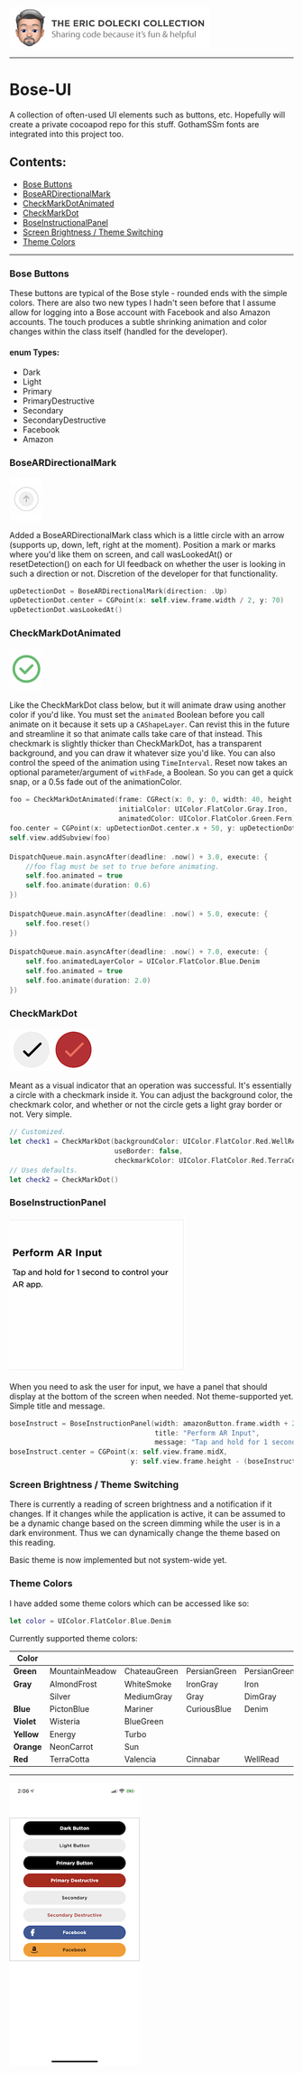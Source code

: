 ![header](./ed-badge.png)

----

# Bose-UI
A collection of often-used UI elements such as buttons, etc. Hopefully will create a private cocoapod repo for this stuff. GothamSSm fonts are integrated into this project too. 

## Contents:
- [Bose Buttons](#bose-buttons)
- [BoseARDirectionalMark](#boseardirectionalmark)
- [CheckMarkDotAnimated](#checkmarkdotanimated)
- [CheckMarkDot](#checkmarkdot)
- [BoseInstructionalPanel](#boseinstructionPanel)
- [Screen Brightness / Theme Switching](#screen-brightness--theme-switching)
- [Theme Colors](#theme-colors)

----

### Bose Buttons

These buttons are typical of the Bose style - rounded ends with the simple colors. There are also two new types I hadn't seen before that I assume allow for logging into a Bose account with Facebook and also Amazon accounts. The touch produces a subtle shrinking animation and color changes within the class itself (handled for the developer). 

#### enum Types:
- Dark
- Light
- Primary
- PrimaryDestructive
- Secondary
- SecondaryDestructive
- Facebook
- Amazon

### BoseARDirectionalMark
![directional](./directional.png)

Added a BoseARDirectionalMark class which is a little circle with an arrow (supports up, down, left, right at the moment). Position a mark or marks where you'd like them on screen, and call wasLookedAt() or resetDetection() on each for UI feedback on whether the user is looking in such a direction or not. Discretion of the developer for that functionality.

```swift
upDetectionDot = BoseARDirectionalMark(direction: .Up)
upDetectionDot.center = CGPoint(x: self.view.frame.width / 2, y: 70)
upDetectionDot.wasLookedAt()
```

### CheckMarkDotAnimated
![green check](./green-check.png)

Like the CheckMarkDot class below, but it will animate draw using another color if you'd like. You must set the `animated` Boolean before you call animate on it because it sets up a `CAShapeLayer`. Can revist this in the future and streamline it so that animate calls take care of that instead. This checkmark is slightly thicker than CheckMarkDot, has a transparent background, and you can draw it whatever size you'd like. You can also control the speed of the animation using `TimeInterval`. Reset now takes an optional parameter/argument of `withFade`, a Boolean. So you can get a quick snap, or a 0.5s fade out of the animationColor.

```swift
foo = CheckMarkDotAnimated(frame: CGRect(x: 0, y: 0, width: 40, height: 40),
                           initialColor: UIColor.FlatColor.Gray.Iron,
                           animatedColor: UIColor.FlatColor.Green.Fern)
foo.center = CGPoint(x: upDetectionDot.center.x + 50, y: upDetectionDot.center.y)
self.view.addSubview(foo)

DispatchQueue.main.asyncAfter(deadline: .now() + 3.0, execute: {
    //foo flag must be set to true before animating.
    self.foo.animated = true
    self.foo.animate(duration: 0.6)
})

DispatchQueue.main.asyncAfter(deadline: .now() + 5.0, execute: {
    self.foo.reset()
})
        
DispatchQueue.main.asyncAfter(deadline: .now() + 7.0, execute: {
    self.foo.animatedLayerColor = UIColor.FlatColor.Blue.Denim
    self.foo.animated = true
    self.foo.animate(duration: 2.0)
})
```

### CheckMarkDot
![checks](./checks.png)

Meant as a visual indicator that an operation was successful. It's essentially a circle with a checkmark inside it. You can adjust the background color, the checkmark color, and whether or not the circle gets a light gray border or not. Very simple.

```swift
// Customized.
let check1 = CheckMarkDot(backgroundColor: UIColor.FlatColor.Red.WellRead, 
                          useBorder: false,
                          checkmarkColor: UIColor.FlatColor.Red.TerraCotta)
// Uses defaults.
let check2 = CheckMarkDot()
```


### BoseInstructionPanel
![panel](./panel.png)

When you need to ask the user for input, we have a panel that should display at the bottom of the screen when needed. Not theme-supported yet. Simple title and message.

```swift
boseInstruct = BoseInstructionPanel(width: amazonButton.frame.width + 20, 
                                    title: "Perform AR Input", 
                                    message: "Tap and hold for 1 second to control your AR app.")
boseInstruct.center = CGPoint(x: self.view.frame.midX, 
                              y: self.view.frame.height - (boseInstruct.frame.height / 2))
```

### Screen Brightness / Theme Switching
There is currently a reading of screen brightness and a notification if it changes. If it changes while the application is active, it can be assumed to be a dynamic change based on the screen dimming while the user is in a dark environment. Thus we can dynamically change the theme based on this reading. 

Basic theme is now implemented but not system-wide yet.

### Theme Colors
I have added some theme colors which can be accessed like so:

```swift
let color = UIColor.FlatColor.Blue.Denim
```

Currently supported theme colors:

| **Color**  |                |              |              |              |           |           |
|------------|----------------|--------------|--------------|--------------|-----------|-----------|
| **Green**  | MountainMeadow | ChateauGreen | PersianGreen | PersianGreen |           |           |
| **Gray**   | AlmondFrost    | WhiteSmoke   | IronGray     | Iron         | Gainsboro | LightGray |
|            | Silver         | MediumGray   | Gray         | DimGray      | SlateGray |           |
| **Blue**   | PictonBlue     | Mariner      | CuriousBlue  | Denim        | Chambray  | BlueWhale |
| **Violet** | Wisteria       | BlueGreen    |              |              |           |           |
| **Yellow** | Energy         | Turbo        |              |              |           |           |
| **Orange** | NeonCarrot     | Sun          |              |              |           |           |
| **Red**    | TerraCotta     | Valencia     | Cinnabar     | WellRead     |           |           |

----

![app](./bose-ui-app.png)
